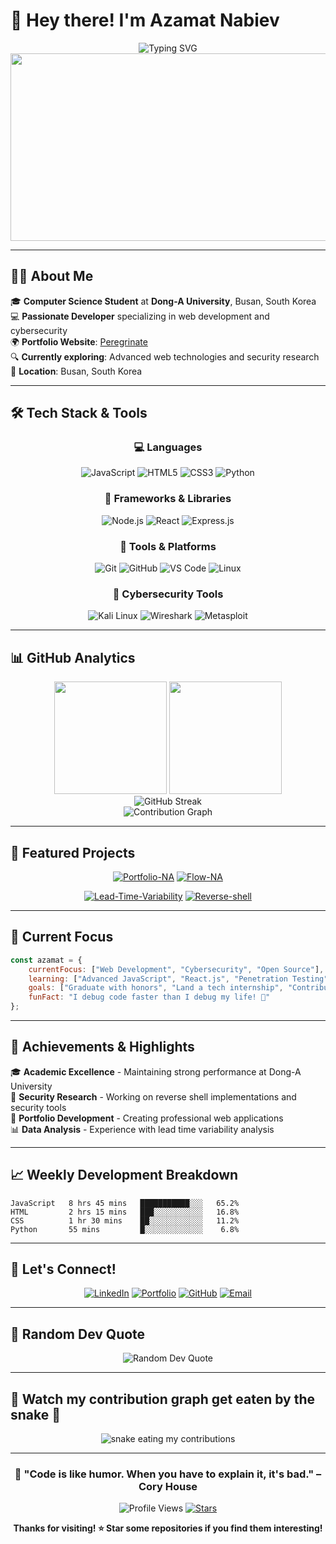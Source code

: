 # 👋 Hey there! I'm Azamat Nabiev

<div align="center">
  <img src="https://readme-typing-svg.herokuapp.com?font=Fira+Code&size=22&duration=3000&pause=1000&color=2F81F7&center=true&vCenter=true&width=440&lines=Software+Developer;Cybersecurity+Enthusiast;Student+at+Dong-A+University;Always+Learning+New+Things" alt="Typing SVG" />
</div>

<div align="center">
  <img src="https://media.giphy.com/media/dWesBcTLavkZuG35MI/giphy.gif" width="600" height="300"/>
</div>

---

## 🧑‍💼 About Me

🎓 **Computer Science Student** at **Dong-A University**, Busan, South Korea  
💻 **Passionate Developer** specializing in web development and cybersecurity  
🌍 **Portfolio Website**: [Peregrinate](https://ali747711.github.io/Peregrinate/)  
🔍 **Currently exploring**: Advanced web technologies and security research  
📍 **Location**: Busan, South Korea  

---

## 🛠️ Tech Stack & Tools

<div align="center">

### 💻 Languages
![JavaScript](https://img.shields.io/badge/-JavaScript-F7DF1E?style=for-the-badge&logo=javascript&logoColor=black)
![HTML5](https://img.shields.io/badge/-HTML5-E34F26?style=for-the-badge&logo=html5&logoColor=white)
![CSS3](https://img.shields.io/badge/-CSS3-1572B6?style=for-the-badge&logo=css3&logoColor=white)
![Python](https://img.shields.io/badge/-Python-3776AB?style=for-the-badge&logo=python&logoColor=white)

### 🚀 Frameworks & Libraries
![Node.js](https://img.shields.io/badge/-Node.js-339933?style=for-the-badge&logo=node.js&logoColor=white)
![React](https://img.shields.io/badge/-React-61DAFB?style=for-the-badge&logo=react&logoColor=black)
![Express.js](https://img.shields.io/badge/-Express.js-000000?style=for-the-badge&logo=express&logoColor=white)

### 🔧 Tools & Platforms
![Git](https://img.shields.io/badge/-Git-F05032?style=for-the-badge&logo=git&logoColor=white)
![GitHub](https://img.shields.io/badge/-GitHub-181717?style=for-the-badge&logo=github&logoColor=white)
![VS Code](https://img.shields.io/badge/-VS%20Code-007ACC?style=for-the-badge&logo=visual-studio-code&logoColor=white)
![Linux](https://img.shields.io/badge/-Linux-FCC624?style=for-the-badge&logo=linux&logoColor=black)

### 🔐 Cybersecurity Tools
![Kali Linux](https://img.shields.io/badge/-Kali%20Linux-557C94?style=for-the-badge&logo=kali-linux&logoColor=white)
![Wireshark](https://img.shields.io/badge/-Wireshark-1679A7?style=for-the-badge&logo=wireshark&logoColor=white)
![Metasploit](https://img.shields.io/badge/-Metasploit-2596CD?style=for-the-badge&logo=metasploit&logoColor=white)

</div>

---

## 📊 GitHub Analytics

<div align="center">
  <img height="180em" src="https://github-readme-stats.vercel.app/api?username=Ali747711&show_icons=true&theme=tokyonight&include_all_commits=true&count_private=true"/>
  <img height="180em" src="https://github-readme-stats.vercel.app/api/top-langs/?username=Ali747711&layout=compact&langs_count=8&theme=tokyonight"/>
</div>

<div align="center">
  <img src="https://github-readme-streak-stats.herokuapp.com/?user=Ali747711&theme=tokyonight" alt="GitHub Streak" />
</div>

<div align="center">
  <img src="https://github-readme-activity-graph.vercel.app/graph?username=Ali747711&theme=tokyo-night&area=true&hide_border=true" alt="Contribution Graph" />
</div>

---

## 🚀 Featured Projects

<div align="center">

[![Portfolio-NA](https://github-readme-stats.vercel.app/api/pin/?username=Ali747711&repo=Portfolio-NA&theme=tokyonight)](https://github.com/Ali747711/Portfolio-NA)
[![Flow-NA](https://github-readme-stats.vercel.app/api/pin/?username=Ali747711&repo=Flow-NA&theme=tokyonight)](https://github.com/Ali747711/Flow-NA)

[![Lead-Time-Variability](https://github-readme-stats.vercel.app/api/pin/?username=Ali747711&repo=Lead-Time-Variability&theme=tokyonight)](https://github.com/Ali747711/Lead-Time-Variability)
[![Reverse-shell](https://github-readme-stats.vercel.app/api/pin/?username=Ali747711&repo=Reverse-shell&theme=tokyonight)](https://github.com/Ali747711/Reverse-shell)

</div>

---

## 🎯 Current Focus

```javascript
const azamat = {
    currentFocus: ["Web Development", "Cybersecurity", "Open Source"],
    learning: ["Advanced JavaScript", "React.js", "Penetration Testing"],
    goals: ["Graduate with honors", "Land a tech internship", "Contribute to OSS"],
    funFact: "I debug code faster than I debug my life! 🐛"
};
```

---

## 🌟 Achievements & Highlights

🎓 **Academic Excellence** - Maintaining strong performance at Dong-A University  
🔐 **Security Research** - Working on reverse shell implementations and security tools  
💼 **Portfolio Development** - Creating professional web applications  
📊 **Data Analysis** - Experience with lead time variability analysis  

---

## 📈 Weekly Development Breakdown

```text
JavaScript   8 hrs 45 mins   ███████████░░░   65.2%
HTML         2 hrs 15 mins   ███░░░░░░░░░░░   16.8%
CSS          1 hr 30 mins    ██░░░░░░░░░░░░   11.2%
Python       55 mins         █░░░░░░░░░░░░░    6.8%
```

---

## 🤝 Let's Connect!

<div align="center">

[![LinkedIn](https://img.shields.io/badge/-LinkedIn-0077B5?style=for-the-badge&logo=linkedin&logoColor=white)](https://linkedin.com/in/nabiev-azamat-292903259)
[![Portfolio](https://img.shields.io/badge/-Portfolio-000000?style=for-the-badge&logo=react&logoColor=white)](https://ali747711.github.io/Peregrinate/)
[![GitHub](https://img.shields.io/badge/-GitHub-181717?style=for-the-badge&logo=github&logoColor=white)](https://github.com/Ali747711)
[![Email](https://img.shields.io/badge/-Email-D14836?style=for-the-badge&logo=gmail&logoColor=white)](mailto:your.email@example.com)

</div>

---

## 💭 Random Dev Quote

<div align="center">
  <img src="https://quotes-github-readme.vercel.app/api?type=horizontal&theme=tokyonight" alt="Random Dev Quote"/>
</div>

---

## 🐍 Watch my contribution graph get eaten by the snake 🐍

<div align="center">
  <img src="https://github.com/Ali747711/Ali747711/blob/output/github-contribution-grid-snake.svg" alt="snake eating my contributions" />
</div>

---

<div align="center">
  
### 🎯 "Code is like humor. When you have to explain it, it's bad." – Cory House

![Profile Views](https://komarev.com/ghpvc/?username=Ali747711&style=for-the-badge&color=brightgreen)
[![Stars](https://img.shields.io/github/stars/Ali747711?label=Profile%20Stars&style=for-the-badge&color=yellow)](https://github.com/Ali747711)

**Thanks for visiting! ⭐ Star some repositories if you find them interesting!**

</div>
